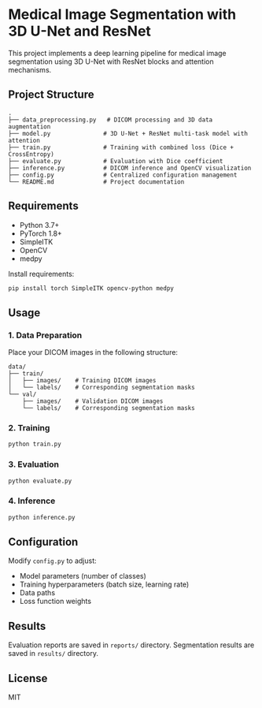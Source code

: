 # Medical Image Segmentation with 3D U-Net and ResNet

This project implements a deep learning pipeline for medical image segmentation using 3D U-Net with ResNet blocks and attention mechanisms.

## Project Structure

```
.
├── data_preprocessing.py   # DICOM processing and 3D data augmentation
├── model.py               # 3D U-Net + ResNet multi-task model with attention
├── train.py               # Training with combined loss (Dice + CrossEntropy)
├── evaluate.py            # Evaluation with Dice coefficient
├── inference.py           # DICOM inference and OpenCV visualization
├── config.py              # Centralized configuration management
└── README.md              # Project documentation
```

## Requirements

- Python 3.7+
- PyTorch 1.8+
- SimpleITK
- OpenCV
- medpy

Install requirements:
```bash
pip install torch SimpleITK opencv-python medpy
```

## Usage

### 1. Data Preparation
Place your DICOM images in the following structure:
```
data/
├── train/
│   ├── images/    # Training DICOM images
│   └── labels/    # Corresponding segmentation masks
└── val/
    ├── images/    # Validation DICOM images
    └── labels/    # Corresponding segmentation masks
```

### 2. Training
```bash
python train.py
```

### 3. Evaluation
```bash
python evaluate.py
```

### 4. Inference
```bash
python inference.py
```

## Configuration
Modify `config.py` to adjust:
- Model parameters (number of classes)
- Training hyperparameters (batch size, learning rate)
- Data paths
- Loss function weights

## Results
Evaluation reports are saved in `reports/` directory.
Segmentation results are saved in `results/` directory.

## License
MIT